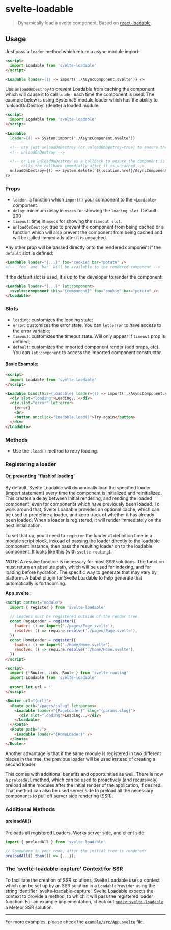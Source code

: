# svelte-loadable

> Dynamically load a svelte component. Based on [react-loadable](https://github.com/jamiebuilds/react-loadable).

## Usage

Just pass a `loader` method which return a async module import:

```html
<script>
  import Loadable from 'svelte-loadable'
</script>

<Loadable loader={() => import('./AsyncComponent.svelte')} />
```

Use `unloadOnDestroy` to prevent Loadable from caching the component which will cause it to call `loader` each time the component is used.
The example below is using SystemJS module loader which has the ability to 'unloadOnDestroy' (delete) a loaded module.

```html
<script>
  import Loadable from 'svelte-loadable'
</script>

<Loadable
  loader={() => System.import('./AsyncComponent.svelte')}

  <!-- use just unloadOnDestroy (or unloadOnDestroy=true) to ensure the component is not cached -->
  <!-- unloadOnDestroy -->

  <!-- or use unloadOnDestroy as a callback to ensure the component is not cached and
       calls the callback immediatly after it is uncached -->
  unloadOnDestroy={() => System.delete(`${location.href}/AsyncComponent.svelte`)}
/>
```

### Props

- `loader`: a function which `import()` your component to the `<Loadable>` component.
- `delay`: minimum delay in `msecs` for showing the `loading slot`. Default: 200
- `timeout`: time in `msecs` for showing the `timeout slot`.
- `unloadOnDestroy`: true to prevent the component from being cached or a function which will also prevent the component from being cached and will be called immediatly after it is uncached.

Any other prop will be passed directly onto the rendered component if the `default` slot is defined:

```html
<Loadable loader="{...}" foo="cookie" bar="potato" />
<!-- `foo` and `bar` will be available to the rendered component -->
```

If the default slot is used, it's up to the developer to render the component:

```html
<Loadable loader="{...}" let:component>
  <svelte:component this="{component}" foo="cookie" bar="potato" />
</Loadable>
```

### Slots

- `loading`: customizes the loading state;
- `error`: customizes the error state. You can `let:error` to have access to the error variable;
- `timeout`: customizes the timeout state. Will only appear if `timeout` prop is defined;
- `default`: customizes the imported component render (add props, etc). You can `let:component` to access the imported component constructor.

#### Basic Example:

```html
<script>
  import Loadable from 'svelte-loadable'
</script>

<Loadable bind:this={loadable} loader={() => import('./AsyncComponent.svelte')}>
  <div slot="loading">Loading...</div>
  <div slot="error" let:error>
    {error}
    <br>
    <button on:click="loadable.load()">Try again</button>
  </div>
</Loadable>
```

### Methods

- Use the `.load()` method to retry loading.

### Registering a loader

#### Or, preventing "flash of loading"

By default, Svelte Loadable will dynamically load the specified loader (import statement) every time the component is initialized and reinitialized. This creates a delay between initial rendering, and rending the loaded component, even for components which have previously been loaded. To work around that, Svelte Loadable provides an optional cache, which can be used to predefine a loader, and keep track of whether it has already been loaded. When a loader is registered, it will render immediately on the next initialization.

To set that up, you'll need to `register` the loader at definition time in a module script block, instead of passing the loader directly to the loadable component instance, then pass the resulting loader on to the loadable component. It looks like this (with `svelte-routing`).

_NOTE:_ A resolve function is necessary for most SSR solutions. The function must return an absolute path, which will be used for indexing, and for loading before hydration. The specific way to generate that may vary by platform. A babel plugin for Svelte Loadable to help generate that automatically is forthcoming.

**App.svelte:**

```html
<script context="module">
  import { register } from 'svelte-loadable'

  // Loaders must be registered outside of the render tree.
  const PageLoader = register({
    loader: () => import('./pages/Page.svelte'),
    resolve: () => require.resolve('./pages/Page.svelte'),
  })
  const HomeLoader = register({
    loader: () => import('./home/Home.svelte'),
    resolve: () => require.resolve('./home/Home.svelte'),
  })
</script>

<script>
  import { Router, Link, Route } from 'svelte-routing'
  import Loadable from 'svelte-loadable'

  export let url = ''
</script>

<Router url="{url}">
  <Route path="/pages/:slug" let:params>
    <Loadable loader="{PageLoader}" slug="{params.slug}">
      <div slot="loading">Loading...</div>
    </Loadable>
  </Route>
  <Route path="/">
    <Loadable loader="{HomeLoader}" />
  </Route>
</Router>
```

Another advantage is that if the same module is registered in two different places in the tree, the previous loader will be used instead of creating a second loader.

This comes with additional benefits and opportunities as well. There is now a `preloadAll` method, which can be used to proactively (and recursively) preload all the modules after the initial render of the application, if desired. That method can also be used server side to preload all the necessary components to pull off server side rendering (SSR).

### Additional Methods

#### preloadAll()

Preloads all registered Loaders. Works server side, and client side.

```js
import { preloadAll } from 'svelte-loadable'

// Somewhere in your code, after the initial tree is rendered:
preloadAll().then(() => {...});
```

### The 'svelte-loadable-capture' Context for SSR

To facilitate the creation of SSR solutions, Svelte Loadable uses a context which can be set up by an SSR solution in a `LoadableProvider` using the string identifier 'svelte-loadable-capture'. Svelte Loadable expects the context to provide a method, to which it will pass the registered loader function. For an example implementation, check out [`npdev:svelte-loadable`](https://github.com/CaptainN/npdev-svelte-loadable) a Meteor SSR solution.

---

For more examples, please check the [`example/src/App.svelte`](https://github.com/kaisermann/svelte-loadable/blob/master/example/src/App.svelte) file.
